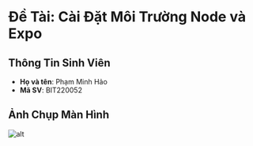 # Đề Tài: Cài Đặt Môi Trường Node và Expo

## Thông Tin Sinh Viên
- **Họ và tên**: Phạm Minh Hảo
- **Mã SV**: BIT220052

## Ảnh Chụp Màn Hình
![alt](anhketqua.png)